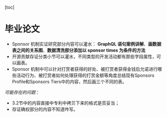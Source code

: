 [toc]

# 毕业论文

- Sponsor 机制实证研究部分内容可以灌水： **GraphQL 语句案例讲解**、**画数据表之间的关系图**、**数据清洗部分添加以 sponsor times 为条件的方法**
- 开源贡献存证分类小节可以灌水，不同类型的开发活动都有那些字段属性，可以画表。
- Sponsor 机制中可以针对打赏者获得的好处、被打赏者获得金钱后允诺进行哪些活动行为、被打赏者如何处理获得的打赏金额等角度总结现有Sponsors Profile和Sponsors Tiers中的内容，然后画三个不同的表。

*可能存在的问题*：

- 3.2节中的内容直接中专利中拷贝下来的格式是否妥当；
- 存证确权部分的内容不知道咋写。